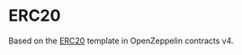 # ERC20

Based on the [ERC20](https://github.com/OpenZeppelin/openzeppelin-contracts/tree/master/contracts/token/ERC20) template in OpenZeppelin contracts v4.